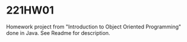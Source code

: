 # 221HW01
Homework project from "Introduction to Object Oriented Programming" done in Java. See Readme for description.
